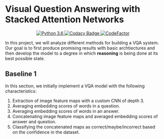 # Visual Question Answering with Stacked Attention Networks

<div align="center">

<a href="https://www.python.org/downloads/release/python-360/"> <img src="https://img.shields.io/badge/python-3.6-blue.svg" alt="Python 3.6"/> </a>
<a href="https://www.codacy.com?utm_source=github.com&amp;utm_medium=referral&amp;utm_content=aligholami/Visual-Question-Answering-with-Stacked-Attention-Networks&amp;utm_campaign=Badge_Grade"> <img src="https://api.codacy.com/project/badge/Grade/62aaec49f9294a46a74c65dacf599a37" alt="Codacy Badge"/> </a>
<a href="https://www.codefactor.io/repository/github/aligholami/visual-question-answering-with-stacked-attention-networks"><img src="https://www.codefactor.io/repository/github/aligholami/visual-question-answering-with-stacked-attention-networks/badge" alt="CodeFactor" /></a>

</div>

In this project, we will analyze different methods for building a VQA system. Our goal is to first produce promising results with basic archtiectures and then develop the model to a degree in which **reasoning** is being done at its best possible state.

## Baseline 1

In this section, we initially implement a VQA model with the following characteristics:

1.  Extraction of image feature maps with a custom CNN of depth 3.
2.  Averaging embedding scores of words in a question.
3.  Averaging embedding scores of words in an answer.
4.  Concatenating image feature maps and averaged embedding scores of answer and question.
5.  Classifying the concatenated maps as correct/maybe/incorrect based on the confidence in the dataset.
